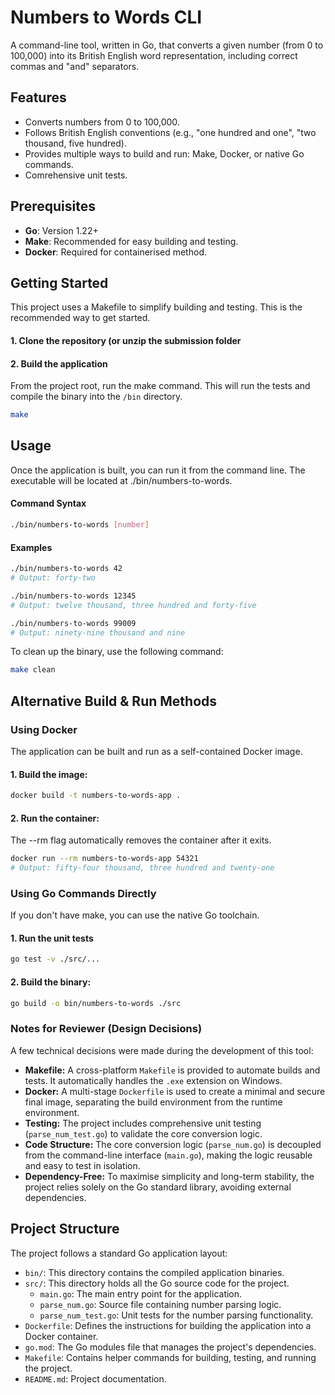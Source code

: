 # Numbers to Words CLI

A command-line tool, written in Go, that converts a given number (from 0 to 100,000) into its British English word representation, including correct commas and "and" separators.


## Features

- Converts numbers from 0 to 100,000.
- Follows British English conventions (e.g., "one hundred and one", "two thousand, five hundred).
- Provides multiple ways to build and run: Make, Docker, or native Go commands.
- Comrehensive unit tests.

## Prerequisites

- **Go**: Version 1.22+
- **Make**: Recommended for easy building and testing.
- **Docker**: Required for containerised method.

## Getting Started

This project uses a Makefile to simplify building and testing. This is the recommended way to get started.

#### 1. Clone the repository (or unzip the submission folder
#### 2. Build the application
From the project root, run the make command. This will run the tests and compile the binary into the ``` /bin ``` directory.

```sh
make
```

## Usage

Once the application is built, you can run it from the command line. The executable will be located at ./bin/numbers-to-words.

#### Command Syntax

```sh
./bin/numbers-to-words [number]
```

#### Examples

```sh
./bin/numbers-to-words 42
# Output: forty-two

./bin/numbers-to-words 12345
# Output: twelve thousand, three hundred and forty-five

./bin/numbers-to-words 99009
# Output: ninety-nine thousand and nine
```

To clean up the binary, use the following command:

```sh
make clean
```

## Alternative Build & Run Methods

### Using Docker
The application can be built and run as a self-contained Docker image.

#### 1. Build the image:

```sh
docker build -t numbers-to-words-app .
```
#### 2. Run the container:
The --rm flag automatically removes the container after it exits.

```sh
docker run --rm numbers-to-words-app 54321
# Output: fifty-four thousand, three hundred and twenty-one
```

### Using Go Commands Directly

If you don't have make, you can use the native Go toolchain.

#### 1. Run the unit tests

```sh
go test -v ./src/... 
```

#### 2. Build the binary:

```sh
go build -o bin/numbers-to-words ./src
```

### Notes for Reviewer (Design Decisions)

A few technical decisions were made during the development of this tool:

- **Makefile:** A cross-platform ```Makefile``` is provided to automate builds and tests. It automatically handles the ```.exe``` extension on Windows.
- **Docker:** A multi-stage ```Dockerfile``` is used to create a minimal and secure final image, separating the build environment from the runtime environment.
- **Testing:** The project includes comprehensive unit testing (```parse_num_test.go```) to validate the core conversion logic.
- **Code Structure:** The core conversion logic (```parse_num.go```) is decoupled from the command-line interface (```main.go```), making the logic reusable and easy to test in isolation.
- **Dependency-Free:** To maximise simplicity and long-term stability, the project relies solely on the Go standard library, avoiding external dependencies.


## Project Structure

The project follows a standard Go application layout:

* `bin/`: This directory contains the compiled application binaries.
* `src/`: This directory holds all the Go source code for the project.
    * `main.go`: The main entry point for the application.
    * `parse_num.go`: Source file containing number parsing logic.
    * `parse_num_test.go`: Unit tests for the number parsing functionality.
* `Dockerfile`: Defines the instructions for building the application into a Docker container.
* `go.mod`: The Go modules file that manages the project's dependencies.
* `Makefile`: Contains helper commands for building, testing, and running the project.
* `README.md`: Project documentation.